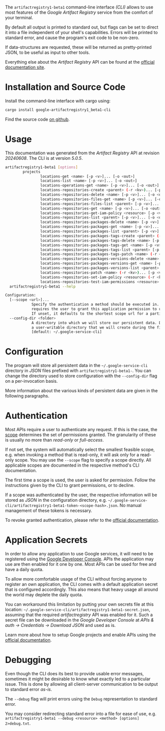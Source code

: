 <!---
DO NOT EDIT !
This file was generated automatically from 'src/generator/templates/cli/README.md.mako'
DO NOT EDIT !
-->
The `artifactregistry1-beta1` command-line interface *(CLI)* allows to use most features of the *Google Artifact Registry* service from the comfort of your terminal.

By default all output is printed to standard out, but flags can be set to direct it into a file independent of your shell's
capabilities. Errors will be printed to standard error, and cause the program's exit code to be non-zero.

If data-structures are requested, these will be returned as pretty-printed JSON, to be useful as input to other tools.

Everything else about the *Artifact Registry* API can be found at the
[official documentation site](https://cloud.google.com/artifacts/docs/).

# Installation and Source Code

Install the command-line interface with cargo using:

```bash
cargo install google-artifactregistry1_beta1-cli
```

Find the source code [on github](https://github.com/Byron/google-apis-rs/tree/main/gen/artifactregistry1_beta1-cli).

# Usage

This documentation was generated from the *Artifact Registry* API at revision *20240608*. The CLI is at version *5.0.5*.

```bash
artifactregistry1-beta1 [options]
        projects
                locations-get <name> [-p <v>]... [-o <out>]
                locations-list <name> [-p <v>]... [-o <out>]
                locations-operations-get <name> [-p <v>]... [-o <out>]
                locations-repositories-create <parent> (-r <kv>)... [-p <v>]... [-o <out>]
                locations-repositories-delete <name> [-p <v>]... [-o <out>]
                locations-repositories-files-get <name> [-p <v>]... [-o <out>]
                locations-repositories-files-list <parent> [-p <v>]... [-o <out>]
                locations-repositories-get <name> [-p <v>]... [-o <out>]
                locations-repositories-get-iam-policy <resource> [-p <v>]... [-o <out>]
                locations-repositories-list <parent> [-p <v>]... [-o <out>]
                locations-repositories-packages-delete <name> [-p <v>]... [-o <out>]
                locations-repositories-packages-get <name> [-p <v>]... [-o <out>]
                locations-repositories-packages-list <parent> [-p <v>]... [-o <out>]
                locations-repositories-packages-tags-create <parent> (-r <kv>)... [-p <v>]... [-o <out>]
                locations-repositories-packages-tags-delete <name> [-p <v>]... [-o <out>]
                locations-repositories-packages-tags-get <name> [-p <v>]... [-o <out>]
                locations-repositories-packages-tags-list <parent> [-p <v>]... [-o <out>]
                locations-repositories-packages-tags-patch <name> (-r <kv>)... [-p <v>]... [-o <out>]
                locations-repositories-packages-versions-delete <name> [-p <v>]... [-o <out>]
                locations-repositories-packages-versions-get <name> [-p <v>]... [-o <out>]
                locations-repositories-packages-versions-list <parent> [-p <v>]... [-o <out>]
                locations-repositories-patch <name> (-r <kv>)... [-p <v>]... [-o <out>]
                locations-repositories-set-iam-policy <resource> (-r <kv>)... [-p <v>]... [-o <out>]
                locations-repositories-test-iam-permissions <resource> (-r <kv>)... [-p <v>]... [-o <out>]
  artifactregistry1-beta1 --help

Configuration:
  [--scope <url>]...
            Specify the authentication a method should be executed in. Each scope
            requires the user to grant this application permission to use it.
            If unset, it defaults to the shortest scope url for a particular method.
  --config-dir <folder>
            A directory into which we will store our persistent data. Defaults to
            a user-writable directory that we will create during the first invocation.
            [default: ~/.google-service-cli]

```

# Configuration

The program will store all persistent data in the `~/.google-service-cli` directory in *JSON* files prefixed with `artifactregistry1-beta1-`.  You can change the directory used to store configuration with the `--config-dir` flag on a per-invocation basis.

More information about the various kinds of persistent data are given in the following paragraphs.

# Authentication

Most APIs require a user to authenticate any request. If this is the case, the [scope][scopes] determines the 
set of permissions granted. The granularity of these is usually no more than *read-only* or *full-access*.

If not set, the system will automatically select the smallest feasible scope, e.g. when invoking a
method that is read-only, it will ask only for a read-only scope. 
You may use the `--scope` flag to specify a scope directly. 
All applicable scopes are documented in the respective method's CLI documentation.

The first time a scope is used, the user is asked for permission. Follow the instructions given 
by the CLI to grant permissions, or to decline.

If a scope was authenticated by the user, the respective information will be stored as *JSON* in the configuration
directory, e.g. `~/.google-service-cli/artifactregistry1-beta1-token-<scope-hash>.json`. No manual management of these tokens
is necessary.

To revoke granted authentication, please refer to the [official documentation][revoke-access].

# Application Secrets

In order to allow any application to use Google services, it will need to be registered using the 
[Google Developer Console][google-dev-console]. APIs the application may use are then enabled for it
one by one. Most APIs can be used for free and have a daily quota.

To allow more comfortable usage of the CLI without forcing anyone to register an own application, the CLI
comes with a default application secret that is configured accordingly. This also means that heavy usage
all around the world may deplete the daily quota.

You can workaround this limitation by putting your own secrets file at this location: 
`~/.google-service-cli/artifactregistry1-beta1-secret.json`, assuming that the required *artifactregistry* API 
was enabled for it. Such a secret file can be downloaded in the *Google Developer Console* at 
*APIs & auth -> Credentials -> Download JSON* and used as is.

Learn more about how to setup Google projects and enable APIs using the [official documentation][google-project-new].


# Debugging

Even though the CLI does its best to provide usable error messages, sometimes it might be desirable to know
what exactly led to a particular issue. This is done by allowing all client-server communication to be 
output to standard error *as-is*.

The `--debug` flag will print errors using the `Debug` representation to standard error.

You may consider redirecting standard error into a file for ease of use, e.g. `artifactregistry1-beta1 --debug <resource> <method> [options] 2>debug.txt`.


[scopes]: https://developers.google.com/+/api/oauth#scopes
[revoke-access]: http://webapps.stackexchange.com/a/30849
[google-dev-console]: https://console.developers.google.com/
[google-project-new]: https://developers.google.com/console/help/new/
